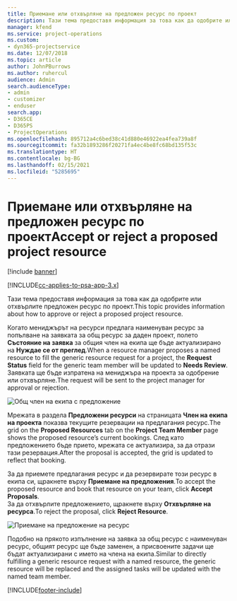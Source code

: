 ```yaml
---
title: Приемане или отхвърляне на предложен ресурс по проект
description: Тази тема предоставя информация за това как да одобрите или отхвърлите предложен ресурс по проект.
manager: kfend
ms.service: project-operations
ms.custom:
- dyn365-projectservice
ms.date: 12/07/2018
ms.topic: article
author: JohnPBurrows
ms.author: ruhercul
audience: Admin
search.audienceType:
- admin
- customizer
- enduser
search.app:
- D365CE
- D365PS
- ProjectOperations
ms.openlocfilehash: 895712a4c6bed38c41d880e46922ea4fea739a8f
ms.sourcegitcommit: fa32b1893286f20271fa4ec4be8fc68bd135f53c
ms.translationtype: HT
ms.contentlocale: bg-BG
ms.lasthandoff: 02/15/2021
ms.locfileid: "5285695"
---
```

# <a name="accept-or-reject-a-proposed-project-resource"></a><span data-ttu-id="43f43-103">Приемане или отхвърляне на предложен ресурс по проект</span><span class="sxs-lookup"><span data-stu-id="43f43-103">Accept or reject a proposed project resource</span></span>

[!include [banner](../includes/psa-now-project-operations.md)]

[!INCLUDE[cc-applies-to-psa-app-3.x](../includes/cc-applies-to-psa-app-3x.md)]

<span data-ttu-id="43f43-104">Тази тема предоставя информация за това как да одобрите или отхвърлите предложен ресурс по проект.</span><span class="sxs-lookup"><span data-stu-id="43f43-104">This topic provides information about how to approve or reject a proposed project resource.</span></span>

<span data-ttu-id="43f43-105">Когато мениджърът на ресурси предлага наименуван ресурс за попълване на заявката за общ ресурс за даден проект, полето **Състояние на заявка** за общия член на екипа ще бъде актуализирано на **Нуждае се от преглед**.</span><span class="sxs-lookup"><span data-stu-id="43f43-105">When a resource manager proposes a named resource to fill the generic resource request for a project, the **Request Status** field for the generic team member will be updated to **Needs Review**.</span></span> <span data-ttu-id="43f43-106">Заявката ще бъде изпратена на мениджъра на проекта за одобрение или отхвърляне.</span><span class="sxs-lookup"><span data-stu-id="43f43-106">The request will be sent to the project manager for approval or rejection.</span></span>

![Общ член на екипа с предложение](media/RM-how-to-19.png)

<span data-ttu-id="43f43-108">Мрежата в раздела **Предложени ресурси** на страницата **Член на екипа на проекта** показва текущите резервации на предлагания ресурс.</span><span class="sxs-lookup"><span data-stu-id="43f43-108">The grid on the **Proposed Resources** tab on the **Project Team Member** page shows the proposed resource’s current bookings.</span></span> <span data-ttu-id="43f43-109">След като предложението бъде прието, мрежата се актуализира, за да отрази тази резервация.</span><span class="sxs-lookup"><span data-stu-id="43f43-109">After the proposal is accepted, the grid is updated to reflect that booking.</span></span> 

<span data-ttu-id="43f43-110">За да приемете предлагания ресурс и да резервирате този ресурс в екипа си, щракнете върху **Приемане на предложения**.</span><span class="sxs-lookup"><span data-stu-id="43f43-110">To accept the proposed resource and book that resource on your team, click **Accept Proposals**.</span></span>  
<span data-ttu-id="43f43-111">За да отхвърлите предложението, щракнете върху **Отхвърляне на ресурса**.</span><span class="sxs-lookup"><span data-stu-id="43f43-111">To reject the proposal, click **Reject Resource**.</span></span>

![Приемане на предложение на ресурс](media/RM-how-to-20.png) 

<span data-ttu-id="43f43-113">Подобно на прякото изпълнение на заявка за общ ресурс с наименуван ресурс, общият ресурс ще бъде заменен, а присвоените задачи ще бъдат актуализирани с името на члена на екипа.</span><span class="sxs-lookup"><span data-stu-id="43f43-113">Similar to directly fulfilling a generic resource request with a named resource, the generic resource will be replaced and the assigned tasks will be updated with the named team member.</span></span>


[!INCLUDE[footer-include](../includes/footer-banner.md)]